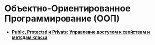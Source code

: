 Объектно-Ориентированное Программирование (ООП)
===============================================
* **[Public, Protected и Private: Управление доступом к свойствам и методам класса](https://github.com/uran1980/my-blog/blob/master/OOP%20-%20ObjectOrientedProgramming/public-protected-privat.md)**
